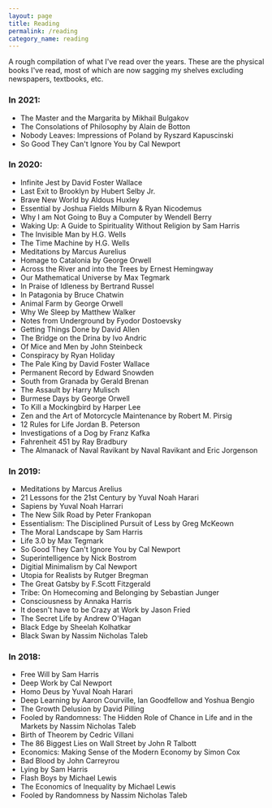 ```yaml
---
layout: page
title: Reading
permalink: /reading
category_name: reading
---
```


A rough compilation of what I've read over the years. These are the physical books I've read, most of which are now sagging my shelves excluding newspapers, textbooks, etc.

### In 2021:
 - The Master and the Margarita by Mikhail Bulgakov
 - The Consolations of Philosophy by Alain de Botton
 - Nobody Leaves: Impressions of Poland by Ryszard Kapuscinski
 - So Good They Can't Ignore You by Cal Newport

### In 2020:
 - Infinite Jest by David Foster Wallace
 - Last Exit to Brooklyn by Hubert Selby Jr.
 - Brave New World by Aldous Huxley
 - Essential by Joshua Fields Milburn & Ryan Nicodemus
 - Why I am Not Going to Buy a Computer by Wendell Berry
 - Waking Up: A Guide to Spirituality Without Religion by Sam Harris
 - The Invisible Man by H.G. Wells
 - The Time Machine by H.G. Wells
 - Meditations by Marcus Aurelius
 - Homage to Catalonia by George Orwell
 - Across the River and into the Trees by Ernest Hemingway
 - Our Mathematical Universe by Max Tegmark
 - In Praise of Idleness by Bertrand Russel
 - In Patagonia by Bruce Chatwin
 - Animal Farm by George Orwell
 - Why We Sleep by Matthew Walker
 - Notes from Underground by Fyodor Dostoevsky
 - Getting Things Done by David Allen
 - The Bridge on the Drina by Ivo Andric
 - Of Mice and Men by John Steinbeck
 - Conspiracy by Ryan Holiday
 - The Pale King by David Foster Wallace
 - Permanent Record by Edward Snowden
 - South from Granada by Gerald Brenan
 - The Assault by Harry Mulisch
 - Burmese Days by George Orwell
 - To Kill a Mockingbird by Harper Lee
 - Zen and the Art of Motorcycle Maintenance by Robert M. Pirsig
 - 12 Rules for Life Jordan B. Peterson
 - Investigations of a Dog by Franz Kafka
 - Fahrenheit 451 by Ray Bradbury
 - The Almanack of Naval Ravikant by Naval Ravikant and Eric Jorgenson

### In 2019:
- Meditations by Marcus Arelius
- 21 Lessons for the 21st Century by Yuval Noah Harari
- Sapiens by Yuval Noah Harrari
- The New Silk Road by Peter Frankopan
- Essentialism: The Disciplined Pursuit of Less by Greg McKeown
- The Moral Landscape by Sam Harris
- Life 3.0 by Max Tegmark
- So Good They Can't Ignore You by Cal Newport
- Superintelligence by Nick Bostrom
- Digitial Minimalism by Cal Newport
- Utopia for Realists by Rutger Bregman
- The Great Gatsby by F.Scott Fitzgerald
- Tribe: On Homecoming and Belonging by Sebastian Junger
- Consciousness by Annaka Harris
- It doesn't have to be Crazy at Work by Jason Fried
- The Secret Life by Andrew O'Hagan
- Black Edge by Sheelah Kolhatkar
- Black Swan by Nassim Nicholas Taleb

### In 2018:
- Free Will by Sam Harris
- Deep Work by Cal Newport
- Homo Deus by Yuval Noah Harari
- Deep Learning by Aaron Courville, Ian Goodfellow and Yoshua Bengio
- The Growth Delusion by David Pilling
- Fooled by Randomness: The Hidden Role of Chance in Life and in the Markets by Nassim Nicholas Taleb
- Birth of Theorem by Cedric Villani
- The 86 Biggest Lies on Wall Street by John R Talbott
- Economics: Making Sense of the Modern Economy by Simon Cox
- Bad Blood by John Carreyrou
- Lying by Sam Harris
- Flash Boys by Michael Lewis
- The Economics of Inequality by Michael Lewis
- Fooled by Randomness by Nassim Nicholas Taleb
